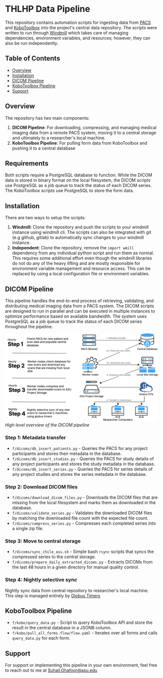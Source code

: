 # THLHP Data Pipeline

This repository contains automation scripts for ingesting data from [PACS](https://en.wikipedia.org/wiki/Picture_archiving_and_communication_system) and [KoboToolbox](https://kobotoolbox.org/) into the project's central data repository. The scripts were written to run through [Windmill](https://windmill.dev/) which takes care of managing dependencies, environment variables, and resources; however, they can also be run independently.

## Table of Contents
- [Overview](#overview)
- [Installation](#installation)
- [DICOM Pipeline](#dicom-pipeline)
- [KoboToolbox Pipeline](#kobotoolbox-pipeline)
- [Support](#support)

## Overview

The repository has two main components:
1. **DICOM Pipeline**: For downloading, compressing, and managing medical imaging data from a remote PACS system, moving it to a central storage and ultimately to a researcher's local machine.
2. **KoboToolbox Pipeline**: For pulling form data from KoboToolbox and pushing it to a central database

## Requirements

Both scripts require a PostgreSQL database to function. While the DICOM data is stored in binary format on the local filesystem, the DICOM scripts use PostgreSQL as a job queue to track the status of each DICOM series. The KoboToolbox scripts use PostgreSQL to store the form data.

## Installation

There are two ways to setup the scripts:
1. **Windmill**: Clone the repository and push the scripts to your windmill instance using windmill cli. The scripts can also be integrated with git (e.g github, gitlab) to automatically sync changes to your windmill instance.
2. **Independent**: Clone the repository, remove the `import wmill` dependency from any individual python script and run them as normal. This requires some additional effort even though the windmill libraries do not do any of the heavy lifting and are mostly responsible for environment variable management and resource access. This can be replaced by using a local configuration file or environment variables.

## DICOM Pipeline

This pipeline handles the end-to-end process of retrieving, validating, and distributing medical imaging data from a PACS system. The DICOM scripts are designed to run in parallel and can be executed in multiple instances to optimize performance based on available bandwidth. The system uses PostgreSQL as a job queue to track the status of each DICOM series throughout the pipeline.

![DICOM Pipeline](/images/dicom_pipeline.png)
*High level overview of the DICOM pipeline*

### Step 1: Metadata transfer

- `f/dicoms/db_insert_patients.py` - Queries the PACS for any project participants and stores their metadata in the database.
- `f/dicoms/db_insert_studies.py` - Queries the PACS for study details of any project participants and stores the study metadata in the database.
- `f/dicoms/db_insert_series.py` - Queries the PACS for series details of any project studies and stores the series metadata in the database.

### Step 2: Download DICOM files
- `f/dicoms/download_dicom_files.py` - Downloads the DICOM files that are missing from the local filesystem and marks them as downloaded in the database.
- `f/dicoms/validate_series.py` - Validates the downloaded DICOM files by matching the downloaded file count with the expected file count.
- `f/dicoms/compress_series.py` - Compresses each completed series into a single zip file.


### Step 3: Move to central storage
- `f/dicoms/sync_chile_asu.sh` - Simple bash `rsync` scripts that syncs the compressed series to the central storage.
- `f/dicoms/prepare_daily_extracted_dicoms.py` - Extracts DICOMs from the last 48 hours in a given directory for manual quality control.


### Step 4: Nightly selective sync
Nightly sync data from central repository to researcher's local machine. This step is managed entirely by [Globus Timers](https://docs.globus.org/api/timers/)

## KoboToolbox Pipeline

- `f/kobo/query_data.py` - Script to query KoboToolbox API and store the result in the central database in a JSONB column.
- `f/kobo/pull_all_forms.flow/flow.yaml` - Iterates over all forms and calls `query_data.py` for each form.

## Support

For support or implementing this pipeline in your own environment, feel free to reach out to me at [Suhail.Ghafoor@asu.edu](mailto:Suhail.Ghafoor@asu.edu)
